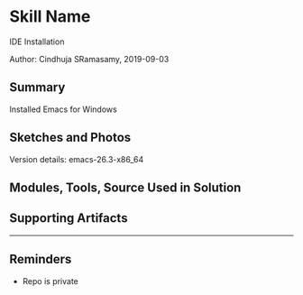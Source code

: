 #  Skill Name
IDE Installation

Author: Cindhuja SRamasamy, 2019-09-03

## Summary
Installed Emacs for Windows 

## Sketches and Photos
Version details: emacs-26.3-x86_64

## Modules, Tools, Source Used in Solution


## Supporting Artifacts


-----

## Reminders
- Repo is private
